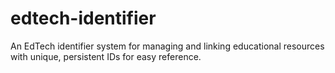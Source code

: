 # edtech-identifier
An EdTech identifier system for managing and linking educational resources with unique, persistent IDs for easy reference.
